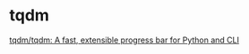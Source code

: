 # tqdm

[tqdm/tqdm: A fast, extensible progress bar for Python and CLI](https://github.com/tqdm/tqdm)
